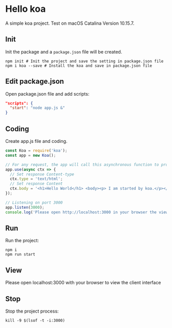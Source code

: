 # Hello koa

A simple koa project. Test on macOS Catalina Version 10.15.7.

## Init
Init the package and a `package.json` file will be created.
```shell
npm init # Init the project and save the setting in package.json file
npm i koa --save # Install the koa and save in package.json file
```

## Edit package.json
Open package.json file and add scripts:
```json
"scripts": {
  "start": "node app.js &"
}
```

## Coding 
Create app.js file and coding.

```js
const Koa = require('koa');
const app = new Koa();

// For any request, the app will call this asynchronous function to process the request
app.use(async ctx => {
  // Set response Content-type
  ctx.type = 'text/html';
  // Set response Content
  ctx.body = '<h1>Hello World</h1> <body><p> I am started by koa.</p></body>';
});

// Listening on port 3000
app.listen(3000);
console.log('Please open http://localhost:3000 in your browser the view the client interface');
```

## Run

Run the project:

```shell
npm i
npm run start
```

## View
Please open localhost:3000 with your browser to view the client interface

## Stop

Stop the project process:

```shell
kill -9 $(lsof -t -i:3000)
```